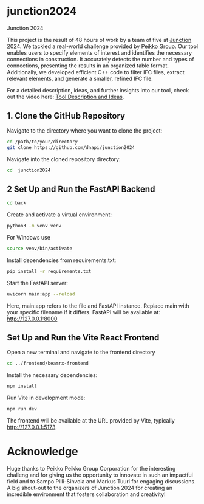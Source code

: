 # junction2024
Junction 2024

This project is the result of 48 hours of work by a team of five at [Junction 2024](https://www.hackjunction.com/). We tackled a real-world challenge provided by [Peikko Group](https://www.peikko.com/). Our tool enables users to specify elements of interest and identifies the necessary connections in construction. It accurately detects the number and types of connections, presenting the results in an organized table format. Additionally, we developed efficient C++ code to filter IFC files, extract relevant elements, and generate a smaller, refined IFC file.

For a detailed description, ideas, and further insights into our tool, check out the video here: [Tool Description and Ideas](https://www.youtube.com/watch?v=nMjBj4VQUX4&t=9s).



## 1. Clone the GitHub Repository

Navigate to the directory where you want to clone the project:

```bash
cd /path/to/your/directory
git clone https://github.com/dnapi/junction2024
```

Navigate into the cloned repository directory:

```bash
cd  junction2024
```

## 2 Set Up and Run the FastAPI Backend
```bash
cd back
```

Create and activate a virtual environment:
```bash
python3 -m venv venv
```
For Windows use
```bash
source venv/bin/activate 
```

Install dependencies from requirements.txt:
```bash
pip install -r requirements.txt
```
Start the FastAPI server:
```bash
uvicorn main:app --reload
```
Here, main:app refers to the file and FastAPI instance. Replace main with your specific filename if it differs.
FastAPI will be available at: http://127.0.0.1:8000

## Set Up and Run the Vite React Frontend
Open a new terminal and navigate to the frontend directory 
```bash
cd ../frontend/beamrx-frontend
```
Install the necessary dependencies:
```bash
npm install
```
Run Vite in development mode:

```bash
npm run dev
```
The frontend will be available at the URL provided by Vite, typically http://127.0.0.1:5173.


# Acknowledge
Huge thanks to Peikko Peikko Group Corporation for the interesting challeng and for giving us the opportunity to innovate in such an impactful field and to Sampo Pilli-Sihvola and Markus Tuuri for engaging discussions.
A big shout-out to the organizers of Junction 2024 for creating an incredible environment that fosters collaboration and creativity!





